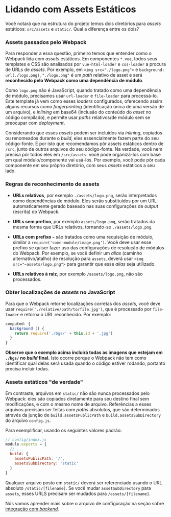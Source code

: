 # Lidando com Assets Estáticos

Você notará que na estrutura do projeto temos dois diretórios para _assets_ estáticos: `src/assets` e `static/`. Qual a diferença entre os dois?

### Assets passados pelo Webpack

Para responder a essa questão, primeiro temos que entender como o Webpack lida com _assets_ estáticos. Em componentes `*.vue`, todos seus templates e CSS são analisados por `vue-html-loader` e `css-loader` a procura de URLs de _assets_. Por exemplo, em `<img src="./logo.png">` e `background: url(./logo.png)`, `"./logo.png"` é um _path_ relativo de asset e será **reconhecido pelo Webpack como uma dependência de módulo**.

Como `logo.png` não é JavaScript, quando tratado como uma dependência de módulo, precisamos usar `url-loader` e `file-loader` para processá-lo. Este template já vem como esses _loaders_ configurados, oferecendo assim alguns recursos como _fingerprinting_ (identificação única de uma versão de um arquivo), e _inlining_ em base64 (inclusão do conteúdo do _asset_ no código compilado), e permite usar _paths_ relativos/de módulo sem se preocupar com _deployment_.

Considerando que esses _assets_ podem ser incluídos via _inlining_, copiados ou renomeados durante o _build_, eles essencialmente fazem parte do seu código-fonte. É por isto que recomendamos pôr assets estáticos dentro de `/src`, junto de outros arquivos do seu código-fonte. Na verdade, você nem precisa pôr todos eles em `/src/assets`: você pode organizá-los com base em qual módulo/componente vai usá-los. Por exemplo, você pode pôr cada componente em seu próprio diretório, com seus _assets_ estáticos a seu lado.

### Regras de reconhecimento de assets

- **URLs relativos**, por exemplo `./assets/logo.png`, serão interpretados como dependências de módulo. Eles serão substituídos por um URL automaticamente gerado baseado nas suas configurações de _output_ (escrita) do Webpack.

- **URLs sem prefixo**, por exemplo `assets/logo.png`, serão tratados da mesma forma que URLs relativos, tornando-se `./assets/logo.png`.

- **URLs com prefixo `~`** são tratados como uma requisição de módulo, similar a `require('some-module/image.png')`. Você deve usar esse prefixo se quiser fazer uso das configurações de resolução de módulos do Webpack. Por exemplo, se você definir um _alias_ (caminho alternativo/atalho) de resolução para `assets`, deverá usar `<img src="~assets/logo.png">` para garantir que esse _alias_ seja utilizado.

- **URLs relativos à raiz**, por exemplo `/assets/logo.png`, não são processados.

### Obter localizações de _assets_ no JavaScript

Para que o Webpack retorne localizações corretas dos _assets_, você deve usar `require('./relative/path/to/file.jpg')`, que é processado por `file-loader` e retorna o URL reconhecido. Por exemplo:

``` js
computed: {
  background () {
    return require('./bgs/' + this.id + '.jpg')
  }
}
```

**Observe que o exemplo acima incluirá todas as imagens que estejam em `./bgs/` no _build_ final.** Isto ocorre porque o Webpack não tem como identificar qual delas será usada quando o código estiver rodando, portanto precisa incluir todas.

### Assets estáticos "de verdade"

Em contraste, arquivos em `static/` não são nunca processados pelo Webpack: eles são copiados diretamente para seu destino final sem modificações, e com o mesmo nome de arquivo. Referências a esses arquivos precisam ser feitas com _paths_ absolutos, que são determinados através da junção de `build.assetsPublicPath` e `build.assetsSubDirectory` do arquivo `config.js`.

Para exemplificar, usando os seguintes valores padrão:

``` js
// config/index.js
module.exports = {
  // ...
  build: {
    assetsPublicPath: '/',
    assetsSubDirectory: 'static'
  }
}
```

Qualquer arquivo posto em `static/` deverá ser referenciado usando o URL absoluto `/static/[filename]`. Se você mudar `assetSubDirectory` para `assets`, esses URLS precisam ser mudados para `/assets/[filename]`.

Nós vamos aprender mais sobre o arquivo de configuração na seção sobre [integração com _backend_](backend.md).

